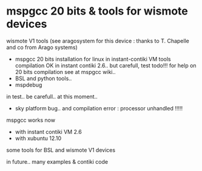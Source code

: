 mspgcc 20 bits & tools for wismote devices
==========================================

wismote V1 tools (see aragosystem for this device : thanks to T. Chapelle and co from Arago systems)

- mspgcc 20 bits  installation for linux in instant-contiki VM
tools compilation OK in instant contiki 2.6.. but carefull, test todo!!!
for help on 20 bits compilation see at mspgcc wiki..
- BSL and python tools..
- mspdebug

in test.. 
be carefull.. at this moment.. 
- sky platform bug.. and compilation error : processor unhandled !!!!!

mspgcc works now
- with instant contiki VM 2.6
- with xubuntu 12.10 

some tools for BSL and wismote V1 devices
 
in future.. many examples & contiki code